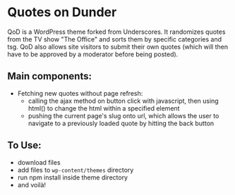 # Quotes on Dunder

QoD is a WordPress theme forked from Underscores. It randomizes quotes from the TV show "The Office" and sorts them by specific categories and tsg. QoD also allows site visitors to submit their own quotes (which will then have to be approved by a moderator before being posted).

## Main components:

* Fetching new quotes without page refresh:
    * calling the ajax method on button click with javascript, then using html() to change the html within a specified element
    * pushing the current page's slug onto url, which allows the user to navigate to a previously loaded quote by hitting the back button

## To Use:

* download files
* add files to `wp-content/themes` directory
* run npm install inside theme directory
* and voilà!